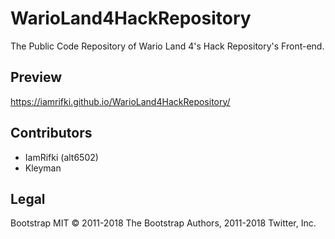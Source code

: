 # WarioLand4HackRepository
The Public Code Repository of Wario Land 4's Hack Repository's Front-end.

## Preview
https://iamrifki.github.io/WarioLand4HackRepository/

## Contributors 
* IamRifki (alt6502)
* Kleyman

## Legal
Bootstrap MIT © 2011-2018 The Bootstrap Authors, 2011-2018 Twitter, Inc.
